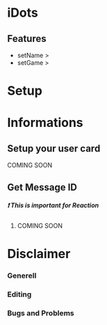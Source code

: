 # iDots

## Features
* setName > 
* setGame > 

# Setup


# Informations

## Setup your user card
COMING SOON

## Get Message ID
##### ❗️ This is important for **Reaction**
1. COMING SOON


# Disclaimer
### Generell


### Editing 

### Bugs and Problems
